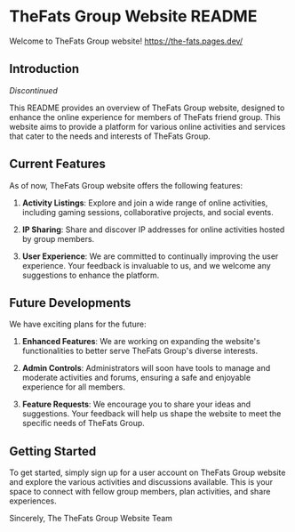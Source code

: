 # TheFats Group Website README

Welcome to TheFats Group website! https://the-fats.pages.dev/

## Introduction

_*Discontinued*_
  
This README provides an overview of TheFats Group website, designed to enhance the online experience for members of TheFats friend group. This website aims to provide a platform for various online activities and services that cater to the needs and interests of TheFats Group.

## Current Features

As of now, TheFats Group website offers the following features:

1. **Activity Listings**: Explore and join a wide range of online activities, including gaming sessions, collaborative projects, and social events.

2. **IP Sharing**: Share and discover IP addresses for online activities hosted by group members.

3. **User Experience**: We are committed to continually improving the user experience. Your feedback is invaluable to us, and we welcome any suggestions to enhance the platform.

## Future Developments

We have exciting plans for the future:

1. **Enhanced Features**: We are working on expanding the website's functionalities to better serve TheFats Group's diverse interests.

2. **Admin Controls**: Administrators will soon have tools to manage and moderate activities and forums, ensuring a safe and enjoyable experience for all members.

3. **Feature Requests**: We encourage you to share your ideas and suggestions. Your feedback will help us shape the website to meet the specific needs of TheFats Group.

## Getting Started

To get started, simply sign up for a user account on TheFats Group website and explore the various activities and discussions available. This is your space to connect with fellow group members, plan activities, and share experiences.

Sincerely,
The TheFats Group Website Team
